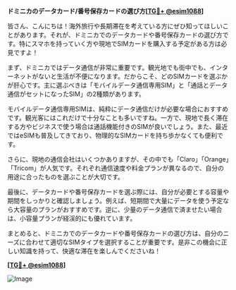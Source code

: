 **ドミニカのデータカード/番号保存カードの選び方[[TG💪+ @esim1088](https://t.me/s/esim1088)]**

皆さん、こんにちは！海外旅行や長期滞在を考えている方にぜひ知ってほしいことがあります。それが、ドミニカでのデータカードや番号保存カードの選び方です。特にスマホを持っていく方や現地でSIMカードを購入する予定がある方は必見ですよ！

まず、ドミニカではデータ通信が非常に重要です。観光地でも街中でも、インターネットがないと生活が不便になります。だからこそ、どのSIMカードを選ぶかが肝心です。主に選ぶべきは「モバイルデータ通信専用SIM」と「通話とデータ通信がセットになったSIM」の2種類があります。

モバイルデータ通信専用SIMは、純粋にデータ通信だけが必要な場合におすすめです。観光客にはこれだけで十分なことも多いですね。一方で、現地で長く滞在する方やビジネスで使う場合は通話機能付きのSIMが良いでしょう。また、最近ではeSIMも普及してきており、物理的なSIMカードを持ち歩かなくても便利です。

さらに、現地の通信会社はいくつかありますが、その中でも「Claro」「Orange」「Tricom」が人気です。それぞれ通信速度や料金プランが異なるので、自分の用途に合ったものを選ぶことが大切です。

最後に、データカードや番号保存カードを選ぶ際には、自分が必要とする容量や期間をしっかりと確認しましょう。例えば、短期間で大量にデータを使う予定なら大容量のプランがおすすめです。逆に、少量のデータ通信で済ませたい場合は、小容量プランが経渓的にも優れています。

まとめると、ドミニカでのデータカードや番号保存カードの選び方は、自分のニーズに合わせて適切なSIMタイプを選択することが重要です。是非この機会に正しい知識を持って、快適な滞在を楽しんでくださいね！

**[[TG💪+ @esim1088](https://t.me/s/esim1088)]**

![Image](https://i.postimg.cc/Y0z9fWf4/image.png)